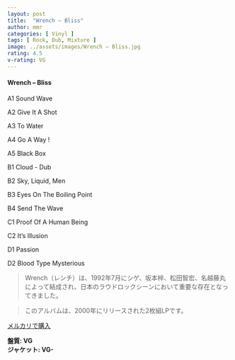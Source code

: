 ```yaml
---
layout: post
title:  "Wrench – Bliss"
author: mmr
categories: [ Vinyl ]
tags: [ Rock, Dub, Mixture ]
image: ../assets/images/Wrench – Bliss.jpg
rating: 4.5
v-rating: VG
---
```


#### Wrench – Bliss


A1  Sound Wave


A2  Give It A Shot


A3  To Water


A4  Go A Way !


A5  Black Box


B1  Cloud - Dub


B2  Sky, Liquid, Men


B3  Eyes On The Boiling Point


B4  Send The Wave


C1  Proof Of A Human Being


C2  It’s Illusion


D1  Passion


D2  Blood Type Mysterious


> Wrench（レンチ）は、1992年7月にシゲ、坂本梓、松田智宏、名越藤丸によって結成され、日本のラウドロックシーンにおいて重要な存在となってきました。

> このアルバムは、2000年にリリースされた2枚組LPです。


[メルカリで購入](https://jp.mercari.com/item/m26534523251)


<div class="mt-4 mb-4 d-flex align-items-center">
<strong class="mr-1">盤質: VG</strong>
</div>
<div class="mt-4 mb-4 d-flex align-items-center">
<strong class="mr-1">ジャケット: VG-</strong>
</div>